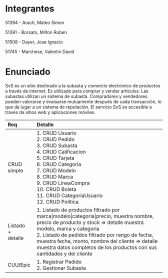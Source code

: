 # Integrantes
51394 - Arach, Mateo Simon

51391 - Borsato, Milton Ruben

51508 - Dayer, Jose Ignacio

51745 - Marchese, Valentin David

# Enunciado

SvS es un sitio destinado a la subasta y comercio electrónico de productos a través de internet. Es utilizado para comprar y vender artículos. Las subastas utilizan un sistema de subasta. Compradores y vendedores pueden valorarse y evaluarse mutuamente después de cada transacción, lo que da lugar a un sistema de reputación. El servicio SvS es accesible a través de sitios web y aplicaciones móviles.





<table>
<thead>
<tr>
<th align="left">Req</th>
<th align="left">Detalle</th>
</tr>
</thead>
<tbody>
<tr>
<td align="left">CRUD simple</td>
<td align="left">
      1. CRUD Usuario
  <br>2. CRUD Pedido
  <br>3. CRUD Subasta
  <br>4. CRUD Calificacion
  <br>5. CRUD Tarjeta
  <br>6. CRUD Categoria
  <br>7. CRUD Modelo
  <br>8. CRUD Marca
  <br>9. CRUD LineaCompra
  <br>10. CRUD Boleta
  <br>11. CRUD CategoriaUsuario
  <br>12. CRUD Politica
</td>
</tr>
<tr>
<td align="left">Listado<br>+<br>detalle</td>
<td align="left">1. Listado de productos filtrado por marca|modelo|categoria|precio, muestra nombre, precio de producto y stock =&gt; detalle muestra modelo, marca y categoria
      <br> 2. Listado de pedidos filtrado por rango de fecha, muestra fecha, monto, nombre del cliente =&gt; detalle muestra datos completos de los productos con sus cantidades y del cliente</td>
</tr>
<tr>
<td align="left">CUU/Epic</td>
<td align="left">
      1. Registrar Pedido
      <br>2. Gestionar Subasta</td>
</tr>
</tbody>
</table>

